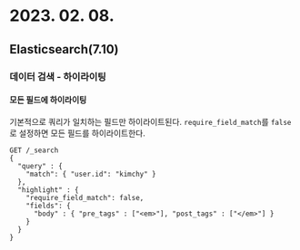 # 2023. 02. 08.

## Elasticsearch(7.10)

### 데이터 검색 - 하이라이팅

#### 모든 필드에 하이라이팅

기본적으로 쿼리가 일치하는 필드만 하이라이트된다. `require_field_match`를 `false`로 설정하면 모든 필드를 하이라이트한다.

```http
GET /_search
{
  "query" : {
    "match": { "user.id": "kimchy" }
  },
  "highlight" : {
    "require_field_match": false,
    "fields": {
      "body" : { "pre_tags" : ["<em>"], "post_tags" : ["</em>"] }
    }
  }
}
```

